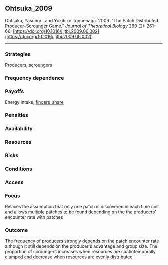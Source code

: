 ## Ohtsuka_2009

Ohtsuka, Yasunori, and Yukihiko Toquenaga. 2009. “The Patch Distributed Producer–Scrounger Game.” _Journal of Theoretical Biology_ 260 (2): 261–66. [https://doi.org/10.1016/j.jtbi.2009.06.002](https://doi.org/10.1016/j.jtbi.2009.06.002).

---

### Strategies
Producers, scroungers

### Frequency dependence

### Payoffs
Energy intake, [finders_share](../topics/finders_share.md)

### Penalties

### Availability

### Resources

### Risks

### Conditions

### Access

### Focus
Relaxes the assumption that only one patch is discovered in each time unit and allows multiple patches to be found depending on the the producers' encounter rate with patches

### Outcome
The frequency of producers strongly depends on the patch encounter rate although it still depends on the producer's advantage and group size. The proportion of scroungers increases when resources are spatiotemporally clumped and decrease when resources are evenly distributed